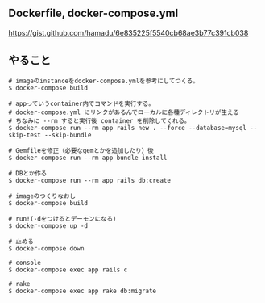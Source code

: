 ## Dockerfile, docker-compose.yml

https://gist.github.com/hamadu/6e835225f5540cb68ae3b77c391cb038

## やること

```
# imageのinstanceをdocker-compose.ymlを参考にしてつくる。
$ docker-compose build 

# appっていうcontainer内でコマンドを実行する。
# docker-compose.yml にリンクがあるんでローカルに各種ディレクトリが生える
# ちなみに --rm すると実行後 container を削除してくれる。
$ docker-compose run --rm app rails new . --force --database=mysql --skip-test --skip-bundle

# Gemfileを修正（必要なgemとかを追加したり）後
$ docker-compose run --rm app bundle install

# DBとか作る
$ docker-compose run --rm app rails db:create

# imageのつくりなおし
$ docker-compose build

# run!(-dをつけるとデーモンになる)
$ docker-compose up -d

# 止める
$ docker-compose down

# console
$ docker-compose exec app rails c

# rake
$ docker-compose exec app rake db:migrate

```